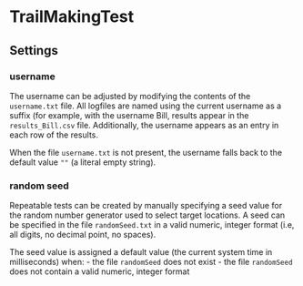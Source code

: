 # TrailMakingTest


## Settings

### username

  The username can be adjusted by modifying the contents of the `username.txt`
  file. All logfiles are named using the current username as a suffix (for
  example, with the username Bill, results appear in the `results_Bill.csv`
  file. Additionally, the username appears as an entry in each row of the
  results.

  When the file `username.txt` is not present, the username falls back to the
  default value `""` (a literal empty string).

### random seed

  Repeatable tests can be created by manually specifying a seed value for the
  random number generator used to select target locations. A seed can be
  specified in the file `randomSeed.txt` in a valid numeric, integer format
  (i.e, all digits, no decimal point, no spaces).

  The seed value is assigned a default value (the current system time in
  milliseconds) when:
    - the file `randomSeed` does not exist
    - the file `randomSeed` does not contain a valid numeric, integer format
